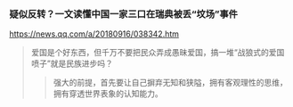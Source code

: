 ### 疑似反转？一文读懂中国一家三口在瑞典被丢“坟场”事件
https://news.qq.com/a/20180916/038342.htm
>爱国是个好东西，但千万不要把民众弄成愚昧爱国，搞一堆“战狼式的爱国喷子”就是民族进步吗？
>>强大的前提，首先要让自己摒弃无知和狭隘，拥有客观理性的思维，拥有穿透世界表象的认知能力。